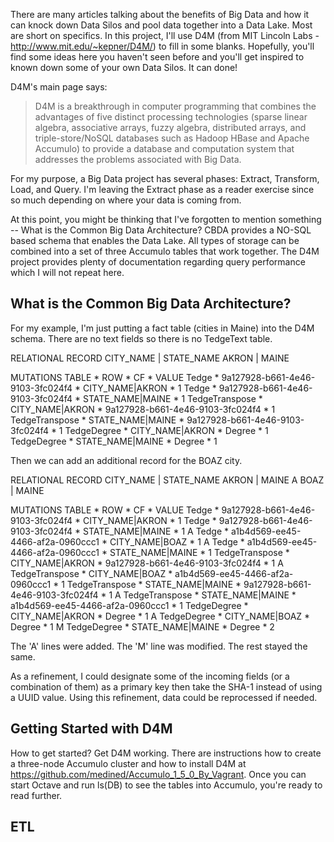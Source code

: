 There are many articles talking about the benefits of Big Data and how it can knock down Data Silos and pool data together into a Data Lake. Most  are short on specifics. In this project, I'll use D4M (from MIT Lincoln Labs - http://www.mit.edu/~kepner/D4M/) to fill in some blanks. Hopefully, you'll find some ideas here you haven't seen before and you'll get inspired to known down some of your own Data Silos. It can done!

D4M's main page says:

<blockquote>D4M is a breakthrough in computer programming that combines the advantages of five distinct processing technologies (sparse linear algebra, associative arrays, fuzzy algebra, distributed arrays, and triple-store/NoSQL databases such as Hadoop HBase and Apache Accumulo) to provide a database and computation system that addresses the problems associated with Big Data.</blockquote>

For my purpose, a Big Data project has several phases: Extract, Transform, Load, and Query. I'm leaving the Extract phase as a reader exercise since so much depending on where your data is coming from.

At this point, you might be thinking that I've forgotten to mention something -- What is the Common Big Data Architecture? CBDA provides a NO-SQL based schema that enables the Data Lake. All types of storage can be combined into a set of three Accumulo tables that work together. The D4M project provides plenty of documentation regarding query performance which I will not repeat here.

What is the Common Big Data Architecture?
-----------------------------------------

For my example, I'm just putting a fact table (cities in Maine) into the D4M schema. There are no text fields so there is no TedgeText table.

RELATIONAL RECORD
   CITY_NAME | STATE_NAME
   AKRON     | MAINE

MUTATIONS
   TABLE          * ROW                              * CF                               * VALUE
   Tedge          * 9a127928-b661-4e46-9103-3fc024f4 * CITY_NAME|AKRON                  * 1
   Tedge          * 9a127928-b661-4e46-9103-3fc024f4 * STATE_NAME|MAINE                 * 1 
   TedgeTranspose * CITY_NAME|AKRON                  * 9a127928-b661-4e46-9103-3fc024f4 * 1
   TedgeTranspose * STATE_NAME|MAINE                 * 9a127928-b661-4e46-9103-3fc024f4 * 1
   TedgeDegree    * CITY_NAME|AKRON                  * Degree                           * 1
   TedgeDegree    * STATE_NAME|MAINE                 * Degree                           * 1

Then we can add an additional record for the BOAZ city.

RELATIONAL RECORD
   CITY_NAME | STATE_NAME
   AKRON     | MAINE
A  BOAZ      | MAINE

MUTATIONS
   TABLE          * ROW                              * CF                               * VALUE
   Tedge          * 9a127928-b661-4e46-9103-3fc024f4 * CITY_NAME|AKRON                  * 1
   Tedge          * 9a127928-b661-4e46-9103-3fc024f4 * STATE_NAME|MAINE                 * 1 
A  Tedge          * a1b4d569-ee45-4466-af2a-0960ccc1 * CITY_NAME|BOAZ                   * 1
A  Tedge          * a1b4d569-ee45-4466-af2a-0960ccc1 * STATE_NAME|MAINE                 * 1
   TedgeTranspose * CITY_NAME|AKRON                  * 9a127928-b661-4e46-9103-3fc024f4 * 1
A  TedgeTranspose * CITY_NAME|BOAZ                   * a1b4d569-ee45-4466-af2a-0960ccc1 * 1
   TedgeTranspose * STATE_NAME|MAINE                 * 9a127928-b661-4e46-9103-3fc024f4 * 1
A  TedgeTranspose * STATE_NAME|MAINE                 * a1b4d569-ee45-4466-af2a-0960ccc1 * 1
   TedgeDegree    * CITY_NAME|AKRON                  * Degree                           * 1
A  TedgeDegree    * CITY_NAME|BOAZ                   * Degree                           * 1
M  TedgeDegree    * STATE_NAME|MAINE                 * Degree                           * 2

The 'A' lines were added. The 'M' line was modified. The rest stayed the same. 

As a refinement, I could designate some of the incoming fields (or a combination of them) as a primary key then take the SHA-1 instead of using a UUID value. Using this refinement, data could be reprocessed if needed.




Getting Started with D4M
------------------------

How to get started? Get D4M working. There are instructions how to create a three-node Accumulo cluster and how to install D4M at https://github.com/medined/Accumulo_1_5_0_By_Vagrant. Once you can start Octave and run ls(DB) to see the tables into Accumulo, you're ready to read further.


ETL
---



